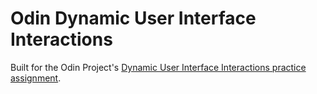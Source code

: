 # Odin Dynamic User Interface Interactions

Built for the Odin Project's [Dynamic User Interface Interactions practice assignment](https://www.theodinproject.com/lessons/node-path-javascript-dynamic-user-interface-interactions).
